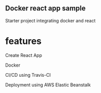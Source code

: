 

## Docker react app sample

Starter project integrating docker and react

# features

Create React App

Docker

CI/CD using Travis-CI

Deployment using AWS Elastic Beanstalk

